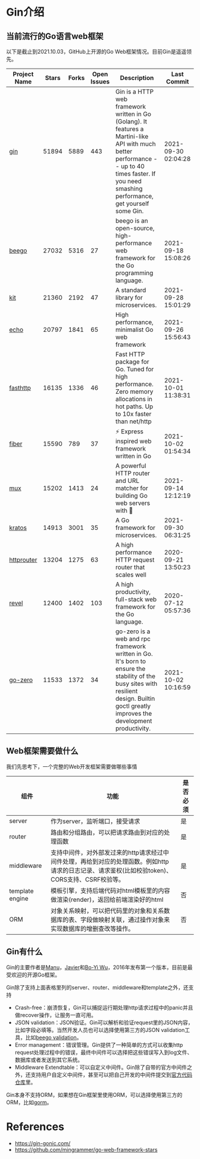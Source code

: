 # Gin介绍

## 当前流行的Go语言web框架

以下是截止到2021.10.03，GitHub上开源的Go Web框架情况。目前Gin是遥遥领先。

| Project Name | Stars | Forks | Open Issues | Description | Last Commit |
| ------------ | ----- | ----- | ----------- | ----------- | ----------- |
| [gin](https://github.com/gin-gonic/gin) | 51894 | 5889 | 443 | Gin is a HTTP web framework written in Go (Golang). It features a Martini-like API with much better performance -- up to 40 times faster. If you need smashing performance, get yourself some Gin. | 2021-09-30 02:04:28 |
| [beego](https://github.com/beego/beego) | 27032 | 5316 | 27 | beego is an open-source, high-performance web framework for the Go programming language. | 2021-09-18 15:08:26 |
| [kit](https://github.com/go-kit/kit) | 21360 | 2192 | 47 | A standard library for microservices. | 2021-09-28 15:01:29 |
| [echo](https://github.com/labstack/echo) | 20797 | 1841 | 65 | High performance, minimalist Go web framework | 2021-09-26 15:56:43 |
| [fasthttp](https://github.com/valyala/fasthttp) | 16135 | 1336 | 46 | Fast HTTP package for Go. Tuned for high performance. Zero memory allocations in hot paths. Up to 10x faster than net/http | 2021-10-01 11:38:31 |
| [fiber](https://github.com/gofiber/fiber) | 15590 | 789 | 37 | ⚡️ Express inspired web framework written in Go | 2021-10-02 01:54:34 |
| [mux](https://github.com/gorilla/mux) | 15202 | 1413 | 24 | A powerful HTTP router and URL matcher for building Go web servers with 🦍 | 2021-09-14 12:12:19 |
| [kratos](https://github.com/go-kratos/kratos) | 14913 | 3001 | 35 | A Go framework for microservices. | 2021-09-30 06:31:25 |
| [httprouter](https://github.com/julienschmidt/httprouter) | 13204 | 1275 | 63 | A high performance HTTP request router that scales well | 2020-09-21 13:50:23 |
| [revel](https://github.com/revel/revel) | 12400 | 1402 | 103 | A high productivity, full-stack web framework for the Go language. | 2020-07-12 05:57:36 |
| [go-zero](https://github.com/zeromicro/go-zero) | 11533 | 1372 | 34 | go-zero is a web and rpc framework written in Go. It's born to ensure the stability of the busy sites with resilient design. Builtin goctl greatly improves the development productivity. | 2021-10-02 10:16:59 |



## Web框架需要做什么

我们先思考下，一个完整的Web开发框架需要做哪些事情

| 组件            | 功能                                                         | 是否必须 |
| --------------- | ------------------------------------------------------------ | -------- |
| server          | 作为server，监听端口，接受请求                               | 是       |
| router          | 路由和分组路由，可以把请求路由到对应的处理函数               | 是       |
| middleware      | 支持中间件，对外部发过来的http请求经过中间件处理，再给到对应的处理函数。例如http请求的日志记录、请求鉴权(比如校验token)、CORS支持、CSRF校验等。 | 是       |
| template engine | 模板引擎，支持后端代码对html模板里的内容做渲染(render)，返回给前端渲染好的html | 否       |
| ORM             | 对象关系映射，可以把代码里的对象和关系数据库的表、字段做映射关联，通过操作对象来实现数据库的增删查改等操作。 | 否       |



## Gin有什么

Gin的主要作者是[Manu](https://github.com/manucorporat)，[Javier](https://github.com/javierprovecho)和[Bo-Yi Wu](https://github.com/appleboy)，2016年发布第一个版本，目前是最受欢迎的开源Go框架。

Gin除了支持上面表格里列的server、router、middleware和template之外，还支持

* Crash-free：崩溃恢复，Gin可以捕捉运行期处理http请求过程中的panic并且做recover操作，让服务一直可用。
* JSON validation：JSON验证。Gin可以解析和验证request里的JSON内容，比如字段必填等。当然开发人员也可以选择使用第三方的JSON validation工具，比如[beego validation](https://github.com/beego/beego/tree/develop/core/validation)。
* Error management：错误管理。Gin提供了一种简单的方式可以收集http request处理过程中的错误，最终中间件可以选择把这些错误写入到log文件、数据库或者发送到其它系统。
* Middleware Extendtable：可以自定义中间件。Gin除了自带的官方中间件之外，还支持用户自定义中间件，甚至可以把自己开发的中间件提交到[官方代码仓库](https://github.com/gin-gonic/contrib)里。

Gin本身不支持ORM，如果想在Gin框架里使用ORM，可以选择使用第三方的ORM，比如[gorm](https://github.com/go-gorm/gorm)。



# References

* https://gin-gonic.com/
* https://github.com/mingrammer/go-web-framework-stars

